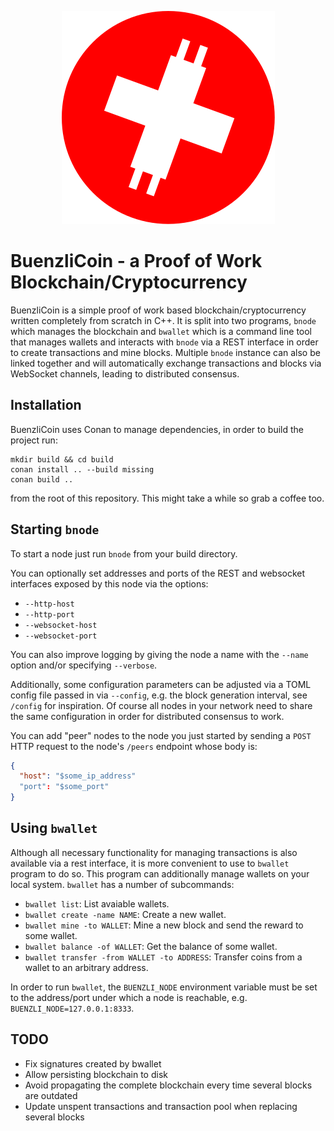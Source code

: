 <p align="center">
  <img src="logo.svg">
</p>

# BuenzliCoin - a Proof of Work Blockchain/Cryptocurrency

BuenzliCoin is a simple proof of work based blockchain/cryptocurrency written
completely from scratch in C++. It is split into two programs, `bnode` which
manages the blockchain and `bwallet` which is a command line tool that manages
wallets and interacts with `bnode` via a REST interface in order to create
transactions and mine blocks. Multiple `bnode` instance can also be linked
together and will automatically exchange transactions and blocks via WebSocket
channels, leading to distributed consensus.

## Installation

BuenzliCoin uses Conan to manage dependencies, in order to build the project run:

```
mkdir build && cd build
conan install .. --build missing
conan build ..
```

from the root of this repository. This might take a while so grab a coffee too.

## Starting `bnode`

To start a node just run `bnode` from your build directory.

You can optionally set addresses and ports of the REST and websocket interfaces
exposed by this node via the options:

* `--http-host`
* `--http-port`
* `--websocket-host`
* `--websocket-port`

You can also improve logging by giving the node a name with the `--name` option
and/or specifying `--verbose`.

Additionally, some configuration parameters can be adjusted via a TOML config
file passed in via `--config`, e.g. the block generation interval, see `/config`
for inspiration. Of course all nodes in your network need to share the same
configuration in order for distributed consensus to work.

You can add "peer" nodes to the node you just started by sending a `POST` HTTP
request to the node's `/peers` endpoint whose body is:

```json
{
  "host": "$some_ip_address"
  "port": "$some_port"
}
```

## Using `bwallet`

Although all necessary functionality for managing transactions is also available
via a rest interface, it is more convenient to use to `bwallet` program to do so.
This program can additionally manage wallets on your local system. `bwallet` has
a number of subcommands:

* `bwallet list`: List avaiable wallets.
* `bwallet create -name NAME`: Create a new wallet.
* `bwallet mine -to WALLET`: Mine a new block and send the reward to some wallet.
* `bwallet balance -of WALLET`: Get the balance of some wallet.
* `bwallet transfer -from WALLET -to ADDRESS`: Transfer coins from a wallet to an arbitrary address.

In order to run `bwallet`, the `BUENZLI_NODE` environment variable must be set
to the address/port under which a node is reachable, e.g.
`BUENZLI_NODE=127.0.0.1:8333`.

## TODO

* Fix signatures created by bwallet
* Allow persisting blockchain to disk
* Avoid propagating the complete blockchain every time several blocks are outdated
* Update unspent transactions and transaction pool when replacing several blocks
